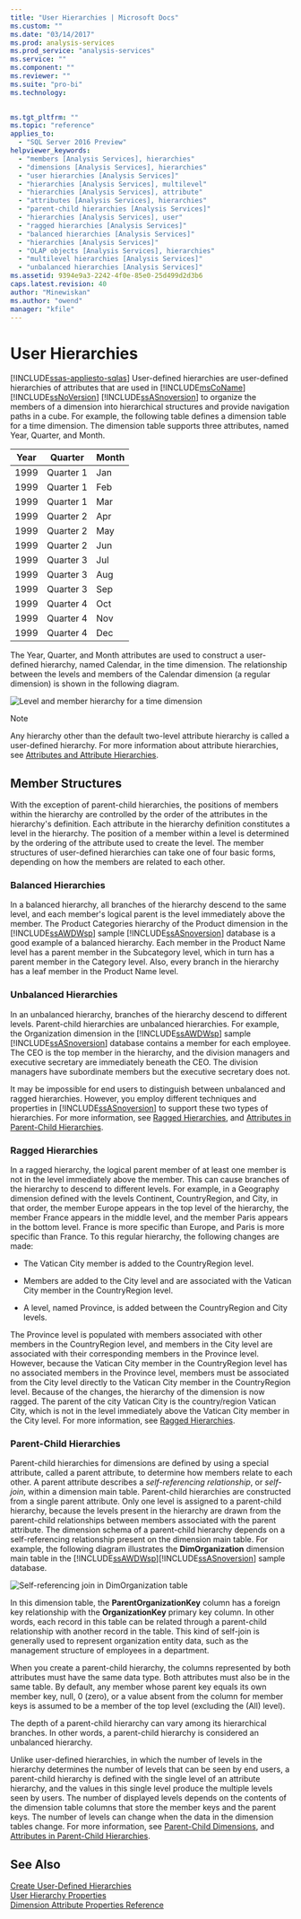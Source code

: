 ```yaml
---
title: "User Hierarchies | Microsoft Docs"
ms.custom: ""
ms.date: "03/14/2017"
ms.prod: analysis-services
ms.prod_service: "analysis-services"
ms.service: ""
ms.component: ""
ms.reviewer: ""
ms.suite: "pro-bi"
ms.technology: 
  

ms.tgt_pltfrm: ""
ms.topic: "reference"
applies_to: 
  - "SQL Server 2016 Preview"
helpviewer_keywords: 
  - "members [Analysis Services], hierarchies"
  - "dimensions [Analysis Services], hierarchies"
  - "user hierarchies [Analysis Services]"
  - "hierarchies [Analysis Services], multilevel"
  - "hierarchies [Analysis Services], attribute"
  - "attributes [Analysis Services], hierarchies"
  - "parent-child hierarchies [Analysis Services]"
  - "hierarchies [Analysis Services], user"
  - "ragged hierarchies [Analysis Services]"
  - "balanced hierarchies [Analysis Services]"
  - "hierarchies [Analysis Services]"
  - "OLAP objects [Analysis Services], hierarchies"
  - "multilevel hierarchies [Analysis Services]"
  - "unbalanced hierarchies [Analysis Services]"
ms.assetid: 9394e9a3-2242-4f0e-85e0-25d499d2d3b6
caps.latest.revision: 40
author: "Minewiskan"
ms.author: "owend"
manager: "kfile"
---
```

# User Hierarchies
[!INCLUDE[ssas-appliesto-sqlas](../../includes/ssas-appliesto-sqlas.md)]
  User-defined hierarchies are user-defined hierarchies of attributes that are used in [!INCLUDE[msCoName](../../includes/msconame-md.md)] [!INCLUDE[ssNoVersion](../../includes/ssnoversion-md.md)] [!INCLUDE[ssASnoversion](../../includes/ssasnoversion-md.md)] to organize the members of a dimension into hierarchical structures and provide navigation paths in a cube. For example, the following table defines a dimension table for a time dimension. The dimension table supports three attributes, named Year, Quarter, and Month.  
  
|Year|Quarter|Month|  
|----------|-------------|-----------|  
|1999|Quarter 1|Jan|  
|1999|Quarter 1|Feb|  
|1999|Quarter 1|Mar|  
|1999|Quarter 2|Apr|  
|1999|Quarter 2|May|  
|1999|Quarter 2|Jun|  
|1999|Quarter 3|Jul|  
|1999|Quarter 3|Aug|  
|1999|Quarter 3|Sep|  
|1999|Quarter 4|Oct|  
|1999|Quarter 4|Nov|  
|1999|Quarter 4|Dec|  
  
 The Year, Quarter, and Month attributes are used to construct a user-defined hierarchy, named Calendar, in the time dimension. The relationship between the levels and members of the Calendar dimension (a regular dimension) is shown in the following diagram.  
  
 ![Level and member hierarchy for a time dimension](../../analysis-services/multidimensional-models-olap-logical-dimension-objects/media/as-levelconcepts.gif "Level and member hierarchy for a time dimension")  
  
> [!NOTE]  
>  Any hierarchy other than the default two-level attribute hierarchy is called a user-defined hierarchy. For more information about attribute hierarchies, see [Attributes and Attribute Hierarchies](../../analysis-services/multidimensional-models-olap-logical-dimension-objects/attributes-and-attribute-hierarchies.md).  
  
## Member Structures  
 With the exception of parent-child hierarchies, the positions of members within the hierarchy are controlled by the order of the attributes in the hierarchy's definition. Each attribute in the hierarchy definition constitutes a level in the hierarchy. The position of a member within a level is determined by the ordering of the attribute used to create the level. The member structures of user-defined hierarchies can take one of four basic forms, depending on how the members are related to each other.  
  
### Balanced Hierarchies  
 In a balanced hierarchy, all branches of the hierarchy descend to the same level, and each member's logical parent is the level immediately above the member. The Product Categories hierarchy of the Product dimension in the [!INCLUDE[ssAWDWsp](../../includes/ssawdwsp-md.md)] sample [!INCLUDE[ssASnoversion](../../includes/ssasnoversion-md.md)] database is a good example of a balanced hierarchy. Each member in the Product Name level has a parent member in the Subcategory level, which in turn has a parent member in the Category level. Also, every branch in the hierarchy has a leaf member in the Product Name level.  
  
### Unbalanced Hierarchies  
 In an unbalanced hierarchy, branches of the hierarchy descend to different levels. Parent-child hierarchies are unbalanced hierarchies. For example, the Organization dimension in the [!INCLUDE[ssAWDWsp](../../includes/ssawdwsp-md.md)] sample [!INCLUDE[ssASnoversion](../../includes/ssasnoversion-md.md)] database contains a member for each employee. The CEO is the top member in the hierarchy, and the division managers and executive secretary are immediately beneath the CEO. The division managers have subordinate members but the executive secretary does not.  
  
 It may be impossible for end users to distinguish between unbalanced and ragged hierarchies. However, you employ different techniques and properties in [!INCLUDE[ssASnoversion](../../includes/ssasnoversion-md.md)] to support these two types of hierarchies. For more information, see [Ragged Hierarchies](../../analysis-services/multidimensional-models/user-defined-hierarchies-ragged-hierarchies.md), and [Attributes in Parent-Child Hierarchies](../../analysis-services/multidimensional-models/parent-child-dimension-attributes.md).  
  
### Ragged Hierarchies  
 In a ragged hierarchy, the logical parent member of at least one member is not in the level immediately above the member. This can cause branches of the hierarchy to descend to different levels. For example, in a Geography dimension defined with the levels Continent, CountryRegion, and City, in that order, the member Europe appears in the top level of the hierarchy, the member France appears in the middle level, and the member Paris appears in the bottom level. France is more specific than Europe, and Paris is more specific than France. To this regular hierarchy, the following changes are made:  
  
-   The Vatican City member is added to the CountryRegion level.  
  
-   Members are added to the City level and are associated with the Vatican City member in the CountryRegion level.  
  
-   A level, named Province, is added between the CountryRegion and City levels.  
  
 The Province level is populated with members associated with other members in the CountryRegion level, and members in the City level are associated with their corresponding members in the Province level. However, because the Vatican City member in the CountryRegion level has no associated members in the Province level, members must be associated from the City level directly to the Vatican City member in the CountryRegion level. Because of the changes, the hierarchy of the dimension is now ragged. The parent of the city Vatican City is the country/region Vatican City, which is not in the level immediately above the Vatican City member in the City level. For more information, see [Ragged Hierarchies](../../analysis-services/multidimensional-models/user-defined-hierarchies-ragged-hierarchies.md).  
  
### Parent-Child Hierarchies  
 Parent-child hierarchies for dimensions are defined by using a special attribute, called a parent attribute, to determine how members relate to each other. A parent attribute describes a *self-referencing relationship*, or *self-join*, within a dimension main table. Parent-child hierarchies are constructed from a single parent attribute. Only one level is assigned to a parent-child hierarchy, because the levels present in the hierarchy are drawn from the parent-child relationships between members associated with the parent attribute. The dimension schema of a parent-child hierarchy depends on a self-referencing relationship present on the dimension main table. For example, the following diagram illustrates the **DimOrganization** dimension main table in the [!INCLUDE[ssAWDWsp](../../includes/ssawdwsp-md.md)][!INCLUDE[ssASnoversion](../../includes/ssasnoversion-md.md)] sample database.  
  
 ![Self-referencing join in DimOrganization table](../../analysis-services/multidimensional-models/media/dimorganization.gif "Self-referencing join in DimOrganization table")  
  
 In this dimension table, the **ParentOrganizationKey** column has a foreign key relationship with the **OrganizationKey** primary key column. In other words, each record in this table can be related through a parent-child relationship with another record in the table. This kind of self-join is generally used to represent organization entity data, such as the management structure of employees in a department.  
  
 When you create a parent-child hierarchy, the columns represented by both attributes must have the same data type. Both attributes must also be in the same table. By default, any member whose parent key equals its own member key, null, 0 (zero), or a value absent from the column for member keys is assumed to be a member of the top level (excluding the (All) level).  
  
 The depth of a parent-child hierarchy can vary among its hierarchical branches. In other words, a parent-child hierarchy is considered an unbalanced hierarchy.  
  
 Unlike user-defined hierarchies, in which the number of levels in the hierarchy determines the number of levels that can be seen by end users, a parent-child hierarchy is defined with the single level of an attribute hierarchy, and the values in this single level produce the multiple levels seen by users. The number of displayed levels depends on the contents of the dimension table columns that store the member keys and the parent keys. The number of levels can change when the data in the dimension tables change. For more information, see [Parent-Child Dimensions](../../analysis-services/multidimensional-models/parent-child-dimension.md), and [Attributes in Parent-Child Hierarchies](../../analysis-services/multidimensional-models/parent-child-dimension-attributes.md).  
  
## See Also  
 [Create User-Defined Hierarchies](../../analysis-services/multidimensional-models/user-defined-hierarchies-create.md)   
 [User Hierarchy Properties](../../analysis-services/multidimensional-models-olap-logical-dimension-objects/user-hierarchies-properties.md)   
 [Dimension Attribute Properties Reference](../../analysis-services/multidimensional-models/dimension-attribute-properties-reference.md)  
  
  
